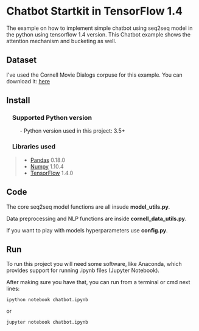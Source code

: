 # Chatbot Startkit in TensorFlow 1.4

The example on how to implement simple chatbot using seq2seq model in the python using tensorflow 1.4 version. This Chatbot example shows
the attention mechanism and bucketing as well.

## Dataset

I've used the Cornell Movie Dialogs corpuse for this example. You can download it: [here](https://www.cs.cornell.edu/~cristian/Cornell_Movie-Dialogs_Corpus.html) 

## Install

### &nbsp;&nbsp;&nbsp; Supported Python version
&nbsp;&nbsp;&nbsp;&nbsp;&nbsp;&nbsp;&nbsp;&nbsp;&nbsp;- Python version used in this project: 3.5+

### &nbsp;&nbsp;&nbsp; Libraries used

> *  [Pandas](http://pandas.pydata.org) 0.18.0
> *  [Numpy](http://www.numpy.org) 1.10.4
> *  [TensorFlow](https://www.tensorflow.org) 1.4.0

## Code

The core seq2seq model functions are all insude **model_utils.py**.

Data preprocessing and NLP functions are inside **cornell_data_utils.py**.

If you want to play with models hyperparameters use **config.py**.

## Run

To run this project you will need some software, like Anaconda, which provides support for running .ipynb files (Jupyter Notebook).

After making sure you have that, you can run from a terminal or cmd next lines:

`ipython notebook chatbot.ipynb`

or

`jupyter notebook chatbot.ipynb`
